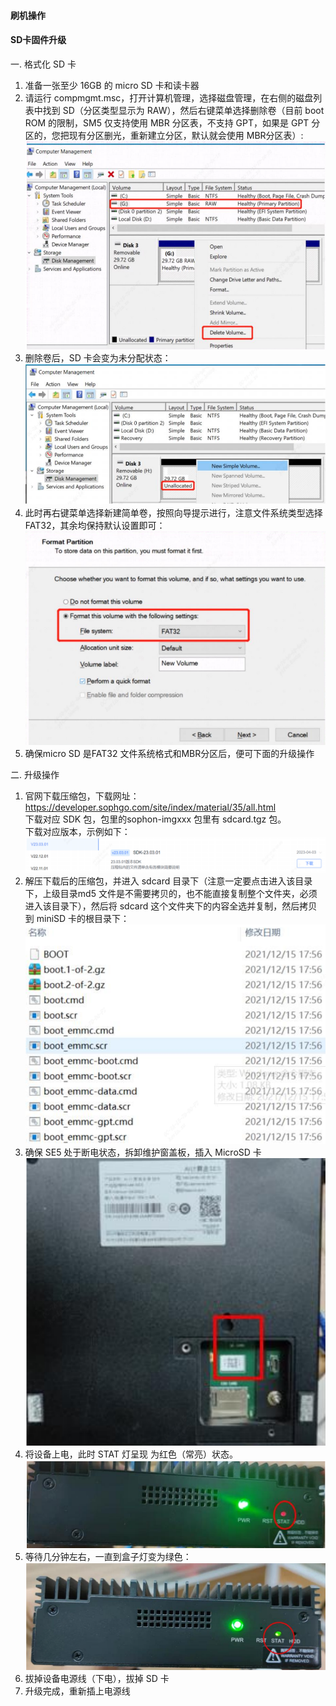 #### 刷机操作
#### SD卡固件升级  
一. 格式化 SD 卡  
  1. 准备一张至少 16GB 的 micro SD 卡和读卡器  
  2. 请运行 compmgmt.msc，打开计算机管理，选择磁盘管理，在右侧的磁盘列表中找到 SD（分区类型显示为 RAW），然后右键菜单选择删除卷（目前 boot ROM 的限制，SM5 仅支持使用 MBR 分区表，不支持 GPT，如果是 GPT 分区的，您把现有分区删光，重新建立分区，默认就会使用 MBR分区表）:![Alt text](./pics/image-1.png)  
  3. 删除卷后，SD 卡会变为未分配状态：![Alt text](./pics/image.png)  
  4. 此时再右键菜单选择新建简单卷，按照向导提示进行，注意文件系统类型选择FAT32，其余均保持默认设置即可：![Alt text](./pics/image-2.png)   
  5. 确保micro SD 是FAT32 文件系统格式和MBR分区后，便可下面的升级操作    
     
二. 升级操作  
  1. 官网下载压缩包，下载网址：  
    https://developer.sophgo.com/site/index/material/35/all.html  
    下载对应 SDK 包，包里的sophon-imgxxx 包里有 sdcard.tgz 包。  
    下载对应版本，示例如下：
    ![Alt text](./pics/image-3.png)  
  2. 解压下载后的压缩包，并进入 sdcard 目录下（注意一定要点击进入该目录下，上级目录md5 文件是不需要拷贝的，也不能直接复制整个文件夹，必须进入该目录下），然后将 sdcard 这个文件夹下的内容全选并复制，然后拷贝到 miniSD 卡的根目录下：  
    ![Alt text](./pics/image-4.png)  
  3. 确保 SE5 处于断电状态，拆卸维护窗盖板，插入 MicroSD 卡  
    ![Alt text](./pics/image-5.png)  
  4. 将设备上电，此时 STAT 灯呈现 为红色（常亮）状态。  
    ![Alt text](./pics/image-6.png)
  5. 等待几分钟左右，一直到盒子灯变为绿色：  
    ![Alt text](./pics/image-7.png)
  6. 拔掉设备电源线（下电），拔掉 SD 卡  
  7. 升级完成，重新插上电源线